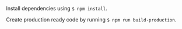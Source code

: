 Install dependencies using ```$ npm install```.

Create production ready code by running ```$ npm run build-production```.